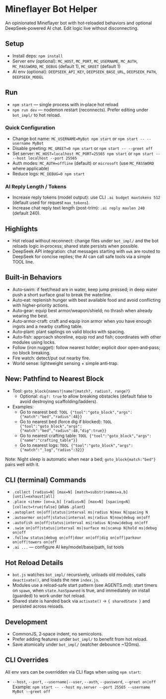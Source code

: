 # Mineflayer Bot Helper

An opinionated Mineflayer bot with hot‑reloaded behaviors and optional DeepSeek‑powered AI chat. Edit logic live without disconnecting.

## Setup
- Install deps: `npm install`
- Server env (optional): `MC_HOST`, `MC_PORT`, `MC_USERNAME`, `MC_AUTH`, `MC_PASSWORD`, `MC_DEBUG` (default 1), `MC_GREET` (default 1)
- AI env (optional): `DEEPSEEK_API_KEY`, `DEEPSEEK_BASE_URL`, `DEEPSEEK_PATH`, `DEEPSEEK_MODEL`

## Run
- `npm start` — single process with in‑place hot reload
- `npm run dev` — nodemon restart (reconnects). Prefer editing under `bot_impl/` to hot reload.

### Quick Configuration
- Change bot name: `MC_USERNAME=MyBot npm start` or `npm start -- --username MyBot`
- Disable greeting: `MC_GREET=0 npm start` or `npm start -- --greet off`
- Set server: `MC_HOST=localhost MC_PORT=25565 npm start` or `npm start -- --host localhost --port 25565`
- Auth modes: `MC_AUTH=offline` (default) or `microsoft` (use `MC_PASSWORD` where applicable)
- Reduce logs: `MC_DEBUG=0 npm start`

### AI Reply Length / Tokens
- Increase reply tokens (model output): use CLI `.ai budget maxtokens 512` (default used for request `max_tokens`).
- Increase chat reply text length (post-trim): `.ai reply maxlen 240` (default 240).

## Highlights
- Hot reload without reconnect: change files under `bot_impl/` and the bot reloads logic in‑process; shared state persists when possible.
- DeepSeek API integration: chat messages starting with `owk` are routed to DeepSeek for concise replies; the AI can call safe tools via a simple TOOL line.

## Built‑in Behaviors
- Auto‑swim: if feet/head are in water, keep jump pressed; in deep water push a short surface goal to break the waterline.
- Auto‑eat: replenish hunger with best available food and avoid conflicting with higher‑priority actions.
- Auto‑gear: equip best armor/weapon/shield; no thrash when already wearing the best.
- Auto‑armor‑craft: craft and equip iron armor when you have enough ingots and a nearby crafting table.
- Auto‑plant: plant saplings on valid blocks with spacing.
- Auto‑fish: approach shoreline, equip rod and fish; coordinates with other modules using locks.
- Follow (iron nugget): follow nearest holder; explicit door open‑and‑pass; no block breaking.
- Fire watch: detect/put out nearby fire.
- World sense: lightweight sensing + simple anti‑trap.

## New: Pathfind to Nearest Block
- Tool: `goto_block{names?|name?|match?, radius?, range?}`
  - Optional: `dig?: true` to allow breaking obstacles (default false to avoid destroying scaffolding/ladders).
- Examples:
  - Go to nearest bed: `TOOL {"tool":"goto_block","args":{"match":"bed","radius":48}}`
  - Go to nearest bed (force dig if blocked): `TOOL {"tool":"goto_block","args":{"match":"bed","radius":48,"dig":true}}`
  - Go to nearest crafting table: `TOOL {"tool":"goto_block","args":{"name":"crafting_table"}}`
  - Go to nearest logs: `TOOL {"tool":"goto_block","args":{"match":"_log","radius":32}}`

Note: Night sleep is automatic when near a bed; `goto_block{match:"bed"}` pairs well with it.

## CLI (terminal) Commands
- `.collect [radius=N] [max=N] [match=substr|names=a,b] [until=exhaust|all]`
- `.place <item> [on=a,b] [radius=N] [max=N] [spacing=N] [collect=true|false]` (alias `.plant`)
- `.autoplant on|off|status|interval ms|radius N|max N|spacing N`
- `.autoarmor on|off|status|interval ms|radius N|now|debug on|off`
- `.autofish on|off|status|interval ms|radius N|now|debug on|off`
- `.swim on|off|status|interval ms|surface ms|scanup N|hold ms|debug on|off`
- `.follow status|debug on|off|door on|off|dig on|off|parkour on|off|towers on|off`
- `.ai ...` — configure AI key/model/base/path, list tools

## Hot Reload Details
- `bot.js` watches `bot_impl/` recursively, unloads old modules, calls `deactivate()`, and loads the new `index.js`.
- Modules use a reload‑safe start pattern (see AGENTS.md): start timers on `spawn`, when `state.hasSpawned` is true, and immediately on install (guarded) to work under hot reload.
- Shared state is handed back via `activate()` → `{ sharedState }` and persisted across reloads.

## Development
- CommonJS, 2‑space indent, no semicolons.
- Prefer adding features under `bot_impl/` to benefit from hot reload.
- Save atomically under `bot_impl/` (watcher debounce ~120ms).

## CLI Overrides
All env vars can be overridden via CLI flags when using `npm start`:
- `--host`, `--port`, `--username|--user`, `--auth`, `--password`, `--greet on|off`
Example: `npm start -- --host my.server --port 25565 --username MyBot --greet off`
